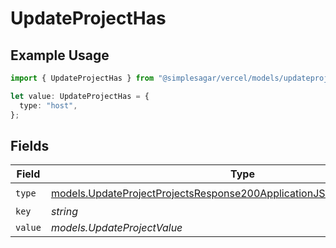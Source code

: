 # UpdateProjectHas

## Example Usage

```typescript
import { UpdateProjectHas } from "@simplesagar/vercel/models/updateprojectop.js";

let value: UpdateProjectHas = {
  type: "host",
};
```

## Fields

| Field                                                                                                                                                  | Type                                                                                                                                                   | Required                                                                                                                                               | Description                                                                                                                                            |
| ------------------------------------------------------------------------------------------------------------------------------------------------------ | ------------------------------------------------------------------------------------------------------------------------------------------------------ | ------------------------------------------------------------------------------------------------------------------------------------------------------ | ------------------------------------------------------------------------------------------------------------------------------------------------------ |
| `type`                                                                                                                                                 | [models.UpdateProjectProjectsResponse200ApplicationJSONResponseBodyType](../models/updateprojectprojectsresponse200applicationjsonresponsebodytype.md) | :heavy_check_mark:                                                                                                                                     | N/A                                                                                                                                                    |
| `key`                                                                                                                                                  | *string*                                                                                                                                               | :heavy_minus_sign:                                                                                                                                     | N/A                                                                                                                                                    |
| `value`                                                                                                                                                | *models.UpdateProjectValue*                                                                                                                            | :heavy_minus_sign:                                                                                                                                     | N/A                                                                                                                                                    |